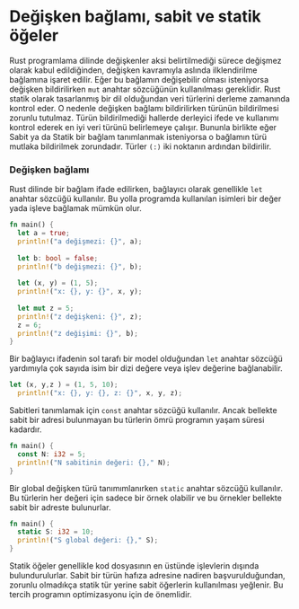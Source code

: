# Değişken bağlamı, sabit ve statik öğeler
Rust programlama dilinde değişkenler aksi belirtilmediği sürece değişmez olarak kabul edildiğinden, değişken kavramıyla aslında ilklendirilme bağlamına işaret edilir. Eğer bu bağlamın değişebilir olması isteniyorsa değişken bildirilirken `mut` anahtar sözcüğünün kullanılması gereklidir.
Rust statik olarak tasarlanmış bir dil olduğundan veri türlerini derleme zamanında kontrol eder. O nedenle değişken bağlamı bildirilirken türünün bildirilmesi zorunlu tutulmaz. Türün bildirilmediği hallerde derleyici ifede ve kullanımı kontrol ederek en iyi veri türünü belirlemeye çalışır. 
Bununla birlikte eğer Sabit ya da Statik bir bağlam tanımlanmak isteniyorsa o bağlamın türü mutlaka bildirilmek zorundadır. Türler `(:)` iki noktanın ardından  bildirilir. 

### Değişken bağlamı
Rust dilinde bir bağlam ifade edilirken, bağlayıcı olarak genellikle `let` anahtar sözcüğü kullanılır. Bu yolla programda kullanılan isimleri bir değer yada işleve bağlamak mümkün olur. 

```Rust
fn main() {
  let a = true; 
  println!("a değişmezi: {}", a);
  
  let b: bool = false; 
  println!("b değişmezi: {}", b);
  
  let (x, y) = (1, 5); 
  println!("x: {}, y: {}", x, y);
  
  let mut z = 5; 
  println!("z değişkeni: {}", z);
  z = 6;
  println!("z değişimi: {}", b);
}
````

Bir bağlayıcı ifadenin sol tarafı bir model olduğundan `let` anahtar sözcüğü yardımıyla çok sayıda isim bir dizi değere veya işlev değerine bağlanabilir.

```Rust
let (x, y,z ) = (1, 5, 10); 
  println!("x: {}, y: {}, z: {}", x, y, z);
````

Sabitleri tanımlamak için `const` anahtar sözcüğü kullanılır. Ancak bellekte sabit bir adresi bulunmayan bu türlerin ömrü programın yaşam süresi kadardır.

```Rust
fn main() {
  const N: i32 = 5;
  println!("N sabitinin değeri: {}," N);
}
````

Bir global değişken türü tanımımlanırken `static` anahtar sözcüğü kullanılır. Bu türlerin her değeri için sadece bir örnek olabilir ve bu örnekler bellekte sabit bir adreste bulunurlar.

```Rust
fn main() {
  static S: i32 = 10;
  println!("S global değeri: {}," S);
}
````

Statik öğeler genellikle kod dosyasının en üstünde işlevlerin dışında bulundurulurlar. Sabit bir türün hafıza adresine nadiren başvurulduğundan, zorunlu olmadıkça statik tür yerine sabit öğerlerin kullanılması yeğlenir. Bu tercih programın optimizasyonu için de önemlidir.

